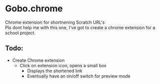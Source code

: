 # Gobo.chrome
Chrome extension for shortnening Scratch URL's  
Pls dont help me with this one, I've got to create a chrome extension for a school project.  

## Todo:  
* Create Chrome extension
  * Click on extension icon, opens a small box
    * Displays the shortened link
    * Eventually have an on/off switch for preview mode
